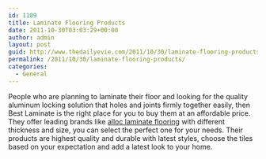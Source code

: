 ```yaml
---
id: 1109
title: Laminate Flooring Products
date: 2011-10-30T03:03:29+00:00
author: admin
layout: post
guid: http://www.thedailyevie.com/2011/10/30/laminate-flooring-products/
permalink: /2011/10/30/laminate-flooring-products/
categories:
  - General
---
```

People who are planning to laminate their floor and looking for the quality aluminum locking solution that holes and joints firmly together easily, then Best Laminate is the right place for you to buy them at an affordable price. They offer leading brands like [alloc laminate flooring](http://www.bestlaminate.net/catalog/Alloc-1-1.html) with different thickness and size, you can select the perfect one for your needs. Their products are highest quality and durable with latest styles, choose the tiles based on your expectation and add a latest look to your home.